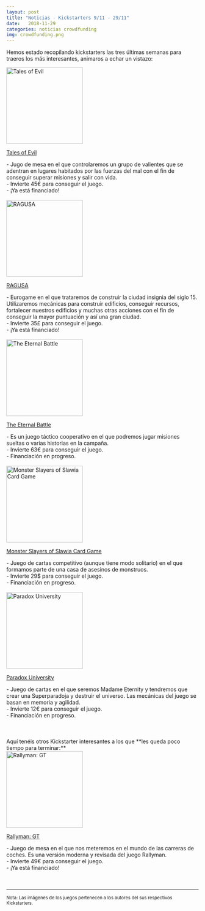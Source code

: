 ```yaml
---
layout: post
title: "Noticias - Kickstarters 9/11 - 29/11"
date:   2018-11-29
categories: noticias crowdfunding
img: crowdfunding.png
---
```



Hemos estado recopilando kickstarters las tres últimas semanas para traeros
los más interesantes, animaros a echar un vistazo:

<div class="row">
    <div class="col-md-3">
        <img width="200" height="200"
            src="https://ksr-ugc.imgix.net/assets/023/339/047/5f39fbaa08066632e2f7294b83f75177_original.png?ixlib=rb-1.1.0&w=680&fit=max&v=1542791637&auto=format&gif-q=50&lossless=true&s=89991f852281f2804d61102d74c87ba6"
        class="img-thumbnail" alt="Tales of Evil">
    </div>
    <div class="col-md-9">
        <p>
            <a href="https://www.kickstarter.com/projects/1451101630/tales-of-evil-the-80s-horror-board-game-experience/description">
                Tales of Evil
            </a>
        </p>
        - Jugo de mesa en el que controlaremos un grupo de valientes que se
          adentran en lugares habitados por las fuerzas del mal con el
          fin de conseguir superar misiones y salir con vida.
        <br>
        - Invierte 45€ para conseguir el juego.
        <br>
        - ¡Ya está financiado!
    </div>
</div>
<br>

<div class="row">
    <div class="col-md-3">
        <img width="200" height="200"
            src="https://ksr-ugc.imgix.net/assets/023/319/701/a5794e338f48b35eca0a035bc4e29f92_original.jpg?ixlib=rb-1.1.0&w=680&fit=max&v=1542660959&auto=format&gif-q=50&q=92&s=131052b8848a37e198b468f7c129a175"
        class="img-thumbnail" alt="RAGUSA">
    </div>
    <div class="col-md-9">
        <p>
            <a href="https://www.kickstarter.com/projects/315276384/ragusa-beautiful-strategic-eurogame-for-1-5-player">
                RAGUSA
            </a>
        </p>
        - Eurogame en el que trataremos de construir la ciudad insignia del
        siglo 15. Utilizaremos mecánicas para construir edificios, conseguir
        recursos, fortalecer nuestros edificios y muchas otras acciones con el
        fin de conseguir la mayor puntuación y así una gran ciudad.
        <br>
        - Invierte 35£ para conseguir el juego.
        <br>
        - ¡Ya está financiado!
    </div>
</div>
<br>

<div class="row">
    <div class="col-md-3">
        <img width="200" height="200"
            src="https://ksr-ugc.imgix.net/assets/023/274/865/470b0c2700bf99911da57b099b496764_original.jpg?ixlib=rb-1.1.0&w=680&fit=max&v=1542291287&auto=format&gif-q=50&q=92&s=3d648120658f5368f6a6c5d17c169928"
        class="img-thumbnail" alt="The Eternal Battle">
    </div>
    <div class="col-md-9">
        <p>
            <a href="https://www.kickstarter.com/projects/1708191831/the-eternal-battle">
                The Eternal Battle
            </a>
        </p>
        - Es un juego táctico cooperativo en el que podremos jugar misiones 
        sueltas o varias historias en la campaña.
        <br>
        - Invierte 63€ para conseguir el juego.
        <br>
        - Financiación en progreso.
    </div>
</div>
<br>

<div class="row">
    <div class="col-md-3">
        <img width="200" height="200"
            src="https://ksr-ugc.imgix.net/assets/023/352/737/fd3cec2c0afacfdbd8115951bcb97544_original.png?ixlib=rb-1.1.0&w=680&fit=max&v=1542884515&auto=format&gif-q=50&lossless=true&s=20d82b212bfda7911735f14269154b39"
        class="img-thumbnail" alt="Monster Slayers of Slawia Card Game">
    </div>
    <div class="col-md-9">
        <p>
            <a href="https://www.kickstarter.com/projects/1492106834/monster-slayers-of-slawia-card-game">
                Monster Slayers of Slawia Card Game
            </a>
        </p>
        - Juego de cartas competitivo (aunque tiene modo solitario) en el que
        formamos parte de una casa de asesinos de monstruos.
        <br>
        - Invierte 29$ para conseguir el juego.
        <br>
        - Financiación en progreso.
    </div>
</div>
<br>

<div class="row">
    <div class="col-md-3">
        <img width="200" height="200"
            src="https://ksr-ugc.imgix.net/assets/023/414/761/3f1073af9968babc7f8e0bb712ff1536_original.jpg?ixlib=rb-1.1.0&w=680&fit=max&v=1543444934&auto=format&gif-q=50&q=92&s=3461a43d09be52d52671f8fdbd10606f"
        class="img-thumbnail" alt="Paradox University">
    </div>
    <div class="col-md-9">
        <p>
            <a href="https://www.kickstarter.com/projects/apaboardgames/paradox-university">
                Paradox University
            </a>
        </p>
        - Juego de cartas en el que seremos Madame Eternity y tendremos que 
          crear una Superparadoja y destruir el universo. Las mecánicas del
          juego se basan en memoria y agilidad.
        <br>
        - Invierte 12€ para conseguir el juego.
        <br>
        - Financiación en progreso.
    </div>
</div>
<br>

<br>
<br>
Aquí tenéis otros Kickstarter interesantes a los que **les queda poco tiempo
para terminar:**

<div class="row">
    <div class="col-md-3">
        <img width="200" height="200"
            src="https://ksr-ugc.imgix.net/assets/023/190/452/36b328932f47d6bed0007c2348b4ccb9_original.png?ixlib=rb-1.1.0&w=680&fit=max&v=1541695015&auto=format&gif-q=50&lossless=true&s=065360bf875c4b673ebb51797cda9c9e"
        class="img-thumbnail" alt="Rallyman: GT">
    </div>
    <div class="col-md-9">
        <p>
            <a href="https://www.kickstarter.com/projects/148661905/rallyman-gt">
                Rallyman: GT
            </a>
        </p>
        - Juego de mesa en el que nos meteremos en el mundo de las carreras de
        coches. Es una versión moderna y revisada del juego Rallyman.
        <br>
        - Invierte 49€ para conseguir el juego.
        <br>
        - ¡Ya está financiado!
    </div>
</div>
<br>


<br>
<hr>

<small>Nota: Las imágenes de los juegos pertenecen a los autores del sus
respectivos Kickstarters.</small>
